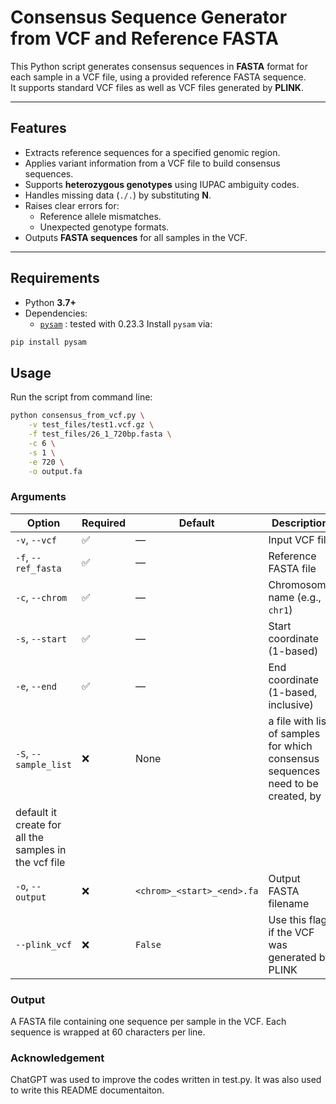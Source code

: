 # Consensus Sequence Generator from VCF and Reference FASTA

This Python script generates consensus sequences in **FASTA** format for each sample in a VCF file, using a provided reference FASTA sequence.  
It supports standard VCF files as well as VCF files generated by **PLINK**.

---

## Features

- Extracts reference sequences for a specified genomic region.
- Applies variant information from a VCF file to build consensus sequences.
- Supports **heterozygous genotypes** using IUPAC ambiguity codes.
- Handles missing data (`./.`) by substituting **N**.
- Raises clear errors for:
  - Reference allele mismatches.
  - Unexpected genotype formats.
- Outputs **FASTA sequences** for all samples in the VCF.

---

## Requirements

- Python **3.7+**
- Dependencies:
  - [`pysam`](https://pysam.readthedocs.io/en/latest/) : tested with 0.23.3
Install `pysam` via:
```bash
pip install pysam
```
## Usage
Run the script from command line:
```bash
python consensus_from_vcf.py \
    -v test_files/test1.vcf.gz \
    -f test_files/26_1_720bp.fasta \
    -c 6 \
    -s 1 \
    -e 720 \
    -o output.fa
```
### Arguments

| Option | Required | Default | Description |
|--------|----------|---------|-------------|
| `-v`, `--vcf` | ✅ | — | Input VCF file |
| `-f`, `--ref_fasta` | ✅ | — | Reference FASTA file |
| `-c`, `--chrom` | ✅ | — | Chromosome name (e.g., `chr1`) |
| `-s`, `--start` | ✅ | — | Start coordinate (1-based) |
| `-e`, `--end` | ✅ | — | End coordinate (1-based, inclusive) |
| `-S`, `--sample_list` | ❌ | None | a file with list of samples for which consensus sequences need to be created, by
default it create for all the samples in the vcf file |
| `-o`, `--output` | ❌ | `<chrom>_<start>_<end>.fa` | Output FASTA filename |
| `--plink_vcf` | ❌ | `False` | Use this flag if the VCF was generated by PLINK |

### Output
A FASTA file containing one sequence per sample in the VCF. 
Each sequence is wrapped at 60 characters per line.

### Acknowledgement
ChatGPT was used to improve the codes written in test.py. It was also used to write this README documentaiton. 
